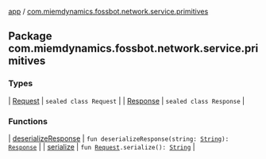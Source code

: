 [app](../index.md) / [com.miemdynamics.fossbot.network.service.primitives](./index.md)

## Package com.miemdynamics.fossbot.network.service.primitives

### Types

| [Request](-request/index.md) | `sealed class Request` |
| [Response](-response/index.md) | `sealed class Response` |

### Functions

| [deserializeResponse](deserialize-response.md) | `fun deserializeResponse(string: `[`String`](https://kotlinlang.org/api/latest/jvm/stdlib/kotlin/-string/index.html)`): `[`Response`](-response/index.md) |
| [serialize](serialize.md) | `fun `[`Request`](-request/index.md)`.serialize(): `[`String`](https://kotlinlang.org/api/latest/jvm/stdlib/kotlin/-string/index.html) |

